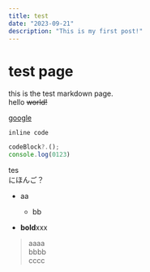 ```yaml
---
title: test
date: "2023-09-21"
description: "This is my first post!"
---
```


# test page

this is the test markdown page.  
hello ~~world!~~  

[google](<https://google.com>)

`inline code`
  
```js
codeBlock?.();
console.log(0123)
```
tes  
にほんご？
- aa
  - bb

- **bold**xxx

> aaaa  
bbbb  
cccc

